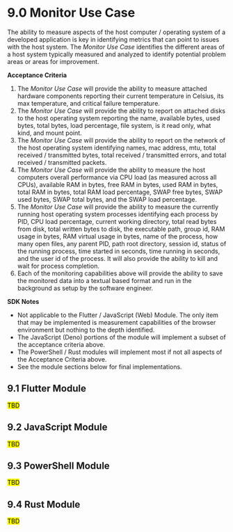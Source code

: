 # 9.0 Monitor Use Case

The ability to measure aspects of the host computer / operating system of a developed application is key in identifying metrics that can point to issues with the host system. The *Monitor Use Case* identifies the different areas of a host system typically measured and analyzed to identify potential problem areas or areas for improvement.

**Acceptance Criteria**

1. The *Monitor Use Case* will provide the ability to measure attached hardware components reporting their current temperature in Celsius, its max temperature, and critical failure temperature.
2. The *Monitor Use Case* will provide the ability to report on attached disks to the host operating system reporting the name, available bytes, used bytes, total bytes, load percentage, file system, is it read only, what kind, and mount point.
3. The *Monitor Use Case* will provide the ability to report on the network of the host operating system identifying names, mac address, mtu, total received / transmitted bytes, total received / transmitted errors, and total received / transmitted packets.
4. The *Monitor Use Case* will provide the ability to measure the host computers overall performance via CPU load (as measured across all CPUs), available RAM in bytes, free RAM in bytes, used RAM in bytes, total RAM in bytes, total RAM load percentage, SWAP free bytes, SWAP used bytes, SWAP total bytes, and the SWAP load percentage.
5. The *Monitor Use Case* will provide the ability to measure the currently running host operating system processes identifying each process by PID, CPU load percentage, current working directory, total read bytes from disk, total written bytes to disk, the executable path, group id, RAM usage in bytes, RAM virtual usage in bytes, name of the process, how many open files, any parent PID, path root directory, session id, status of the running process, time started in seconds, time running in seconds, and the user id of the process. It will also provide the ability to kill and wait for process completion.
6. Each of the monitoring capabilities above will provide the ability to save the monitored data into a textual based format and run in the background as setup by the software engineer.

**SDK Notes**
- Not applicable to the Flutter / JavaScript (Web) Module. The only item that may be implemented is measurement capabilities of the browser environment but nothing to the depth identified.
- The JavaScript (Deno) portions of the module will implement a subset of the acceptance criteria above.
- The PowerShell / Rust modules will implement most if not all aspects of the Acceptance Criteria above.
- See the module sections below for final implementations.

## 9.1 Flutter Module

<mark>TBD</mark>

## 9.2 JavaScript Module

<mark>TBD</mark>

## 9.3 PowerShell Module

<mark>TBD</mark>

## 9.4 Rust Module

<mark>TBD</mark>
